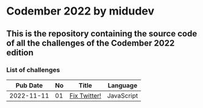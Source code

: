 # Codember 2022 by midudev

## This is the repository containing the source code of all the challenges of the Codember 2022 edition

### List of challenges

| Pub Date   | No  | Title                         | Language   |
| ---------- | --- | ----------------------------- | ---------- |
| 2022-11-11 | 01  | [Fix Twitter!](./challenge01) | JavaScript |
